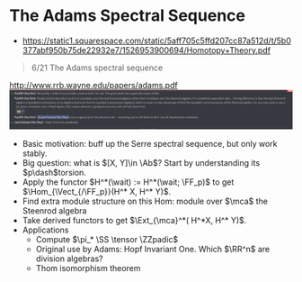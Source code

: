 
# The Adams Spectral Sequence

- <https://static1.squarespace.com/static/5aff705c5ffd207cc87a512d/t/5b0377abf950b75de22932e7/1526953900694/Homotopy+Theory.pdf>


> 6/21 The Adams spectral sequence

<http://www.rrb.wayne.edu/papers/adams.pdf>
![](attachments/Pasted%20image%2020210603165727.png)

- Basic motivation: buff up the Serre spectral sequence, but only work stably.
- Big question: what is $[X, Y]\in \Ab$?
	Start by understanding its $p\dash$torsion.
- Apply the functor $H^*(\wait) := H^*(\wait; \FF_p)$ to get $\Hom_{\Vect_{/\FF_p}}(H^* X, H^* Y)$.
- Find extra module structure on this Hom: module over $\mca$ the Steenrod algebra
- Take derived functors to get $\Ext_{\mca}^*( H^*X, H^* Y)$.
- Applications
	- Compute $\pi_* \SS \tensor \ZZpadic$
	- Original use by Adams: Hopf Invariant One. Which $\RR^n$ are division algebras?
	- Thom isomorphism theorem